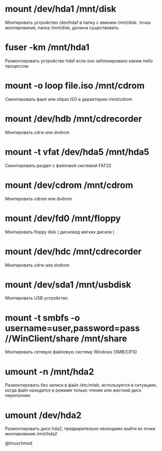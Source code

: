 # mount /dev/hda1 /mnt/disk
Монтировать устройство /dev/hda1 в папку с именем /mnt/disk. точка монтирования, папка /mnt/disk, должна существовать
# fuser -km /mnt/hda1
Размонтировать устройство hda1 если оно заблокировано каким либо процессом
# mount -o loop file.iso /mnt/cdrom
Смонтировать фаил или образ ISO в директорию /mnt/cdrom
# mount /dev/hdb /mnt/cdrecorder
Монтировать cdrw или dvdrom
# mount -t vfat /dev/hda5 /mnt/hda5
Смонтировать раздел с файловой системой FAT32
# mount /dev/cdrom /mnt/cdrom
Монтировать cdrom или dvdrom
# mount /dev/fd0 /mnt/floppy
Монтировать floppy disk ( дисковод мягких дисков )
# mount /dev/hdc /mnt/cdrecorder
Монтировать cdrw или dvdrom
# mount /dev/sda1 /mnt/usbdisk
Монтировать USB устройство
# mount -t smbfs -o username=user,password=pass //WinClient/share /mnt/share
Монтировать сетевую файловую систему Windows (SMB/CIFS)
# umount -n /mnt/hda2
Размонтировать без записи в файл /etc/mtab, используется в ситуациях, когда файл находится в режиме только чтение или жесткий диск переполнен
# umount /dev/hda2
Размонтировать диск hda2, предварительно неоходимо выйти из точки монтирования /mnt/hda2

@linuxchmod
